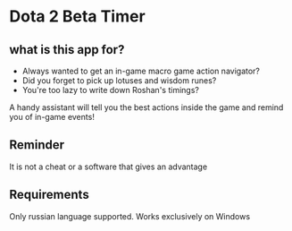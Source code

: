 # Dota 2 Beta Timer

## what is this app for?

- Always wanted to get an in-game macro game action navigator?
- Did you forget to pick up lotuses and wisdom runes?
- You're too lazy to write down Roshan's timings?

A handy assistant will tell you the best actions inside the game and remind you of in-game events!

## Reminder

It is not a cheat or a software that gives an advantage

## Requirements

Only russian language supported. Works exclusively on Windows
